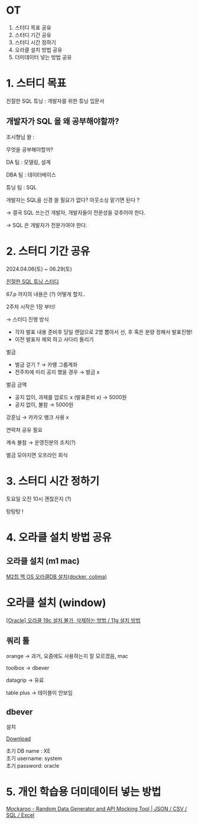 # OT

1. 스터디 목표 공유
2. 스터디 기간 공유
3. 스터디 시간 정하기
4. 오라클 설치 방법 공유
5. 더미데이터 넣는 방법 공유

# 1. 스터디 목표

친절한 SQL 튜닝 : 개발자를 위한 튜닝 입문서

## 개발자가 SQL 을 왜 공부해야할까?

조시형님 왈 : 

무엇을 공부해야할까?

DA 팀 : 모델링, 설계

DBA 팀 : 데이터베이스

튜닝 팀 : SQL 

개발자는 SQL을 신경 쓸 필요가 없다? 아웃소싱 맡기면 된다 ?

→ 결국 SQL 쓰는건 개발자, 개발자들이 전문성을 갖추어야 한다.

→ SQL 은 개발자가 전문가여야 한다.

# 2. 스터디 기간 공유

2024.04.06(토) ~ 06.29(토)

[친절한 SQL 튜닝 스터디](https://www.notion.so/SQL-831aea4df9bb4c84baabe1723fef4149?pvs=21) 

67.p 까지의 내용은 (?) 어떻게 할지..

2주차 시작은 1장 부터!

→ 스터디 진행 방식

- 각자 발표 내용 준비후 당일 랜덤으로 2명 뽑아서 선, 후 혹은 분량 정해서 발표진행!
- 이전 발표자 제외 하고 사다리 돌리기

벌금

- 벌금 걷기 ? → 카뱅 그룹계좌
- 전주차에 미리 공지 했을 경우 → 벌금 x

벌금 금액

- 공지 없이, 과제를 업로드 x (발표준비 x) → 5000원
- 공지 없이, 불참 → 5000원

강훈님 → 카카오 뱅크 사용 x

연락처 공유 필요

계속 불참 → 운영진분의 조치(?)

벌금 모아지면 오프라인 회식

# 3.  스터디 시간 정하기

토요일 오전 10시 괜찮은지 (?)

탕탕탕 !

# 4. 오라클 설치 방법 공유

## 오라클 설치 (m1 mac)

[M2칩 맥 OS 오라클DB 설치(docker, colima)](https://hard-carry.com/way-to-install-oracledb-on-silicon-mac-m2)

# 오라클 설치 (window)

[[Oracle] 오라클 19c 설치 불가, 삭제하는 방법 / 11g 설치 방법](https://blog.naver.com/so_yuns/222303396475)

## 쿼리 툴

orange → 과거, 요즘에도 사용하는지 잘 모르겠음, mac

toolbox → dbever 

datagrip → 유료

table plus → 테이블이 안보임

## dbever

설치

[Download](https://dbeaver.io/download/)


초기 DB name : XE  
초기 username: system  
초기 password: oracle  
  
# 5. 개인 학습용 더미데이터 넣는 방법

[Mockaroo - Random Data Generator and API Mocking Tool | JSON / CSV / SQL / Excel](https://www.mockaroo.com/)
